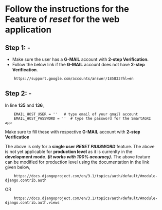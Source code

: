 # Follow the instructions for the Feature of _reset_ for the web application

## Step 1: - 

- Make sure the user has a **G-MAIL** account with **2-step Verification**.
- Follow the below link if the **G-MAIL** account does not have **2-step Verification**.
```
    https://support.google.com/accounts/answer/185833?hl=en
```

## Step 2: - 

In line **135** and **136**,

```
    EMAIL_HOST_USER = ''   # type email of your gmail account
    EMAIL_HOST_PASSWORD = ''  # type the password for the SmartAGRI app
```

Make sure to fill these with respective **G-MAIL** account with **2-step Verification**

The above is only for a **single user** __*RESET PASSWORD*__ feature.
The above is not yet applicable for __production level__ as it is currenlty in the __development mode__. *__(It works with 100% accuracy).__*
The above feature can be modified for production level using the documentation in the link given below,

```
    https://docs.djangoproject.com/en/3.1/topics/auth/default/#module-django.contrib.auth
```

OR

```
    https://docs.djangoproject.com/en/3.1/topics/auth/default/#module-django.contrib.auth.views
```
